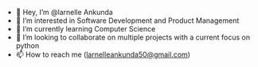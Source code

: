 - 👋 Hey, I’m @larnelle Ankunda
- 👀 I’m interested in Software Development and Product Management
- 🌱 I’m currently learning Computer Science
- 💞️ I’m looking to collaborate on multiple projects with a current focus on python
- 📫 How to reach me (larnelleankunda50@gmail.com)

<!---
larnelle15/larnelle15 is a ✨ special ✨ repository because its `README.md` (this file) appears on your GitHub profile.
You can click the Preview link to take a look at your changes.
--->
